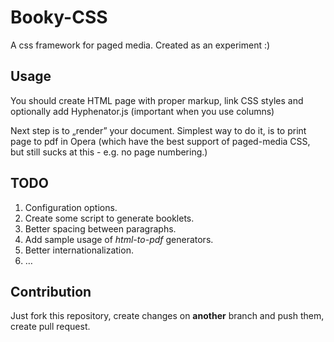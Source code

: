 Booky-CSS
=========

A css framework for paged media. Created as an experiment :)

## Usage

You should create HTML page with proper markup, link CSS styles and optionally add Hyphenator.js (important when you use columns)

Next step is to „render” your document.
Simplest way to do it, is to print page to pdf in Opera (which have the best support of paged-media CSS, but still sucks at this - e.g. no page numbering.)

## TODO
1. Configuration options.
2. Create some script to generate booklets.
3. Better spacing between paragraphs.
4. Add sample usage of *html-to-pdf* generators.
5. Better internationalization.
6. …

## Contribution
Just fork this repository, create changes on **another** branch and push them, create pull request.
